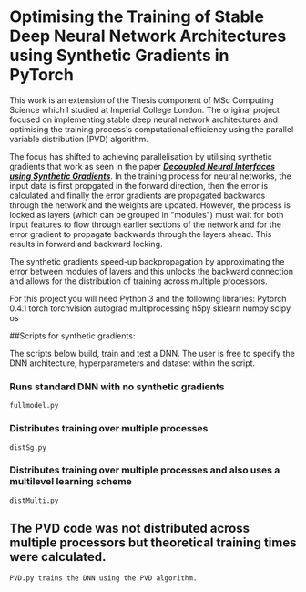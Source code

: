 # Optimising the Training of Stable Deep Neural Network Architectures using Synthetic Gradients in PyTorch

This work is an extension of the Thesis component of MSc Computing Science which I studied at Imperial College London. 
The original project focused on implementing stable deep neural network architectures and optimising 
the training process's computational efficiency using the parallel variable distribution (PVD) algorithm.

The focus has shifted to achieving parallelisation by utilising synthetic gradients that work as seen in the paper ***[Decoupled Neural Interfaces using Synthetic Gradients](http://arxiv.org/abs/1608.05343)***.
In the training process for neural networks, the input data is first propgated in the forward direction, then the error is calculated and finally the error gradients are propagated backwards
through the network and the weights are updated. However, the process is locked as layers (which can be grouped in "modules") must wait for both input features 
to flow through earlier sections of the network and for the error gradient to propagate backwards through the layers ahead. This results in forward and backward locking.

The synthetic gradients speed-up backpropagation by approximating the error between modules of layers and this unlocks the backward connection
and allows for the distribution of training across multiple processors.

For this project you will need Python 3 and the following libraries:
Pytorch 0.4.1
torch
torchvision
autograd
multiprocessing
h5py
sklearn
numpy
scipy
os

##Scripts for synthetic gradients:

The scripts below build, train and test a DNN. The user is free to specify the 
DNN architecture, hyperparameters and dataset within the script.

### Runs standard DNN with no synthetic gradients
```
fullmodel.py  
```
### Distributes training over multiple processes
```
distSg.py 
```
### Distributes training over multiple processes and also uses a multilevel learning scheme

```
distMulti.py  
```

## The PVD code was not distributed across multiple processors but theoretical training times were calculated.

```
PVD.py trains the DNN using the PVD algorithm. 
```

